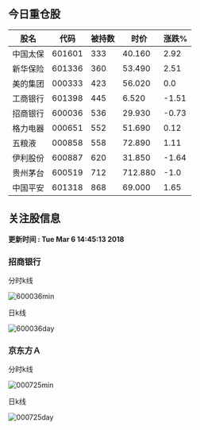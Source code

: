 
## 今日重仓股 

|股名|代码|被持数|时价|涨跌%|
|---|---|---|---|---|
|中国太保|601601|333|40.160|2.92|
|新华保险|601336|360|53.490|2.51|
|美的集团|000333|423|56.020|0.0|
|工商银行|601398|445|6.520|-1.51|
|招商银行|600036|536|29.930|-0.73|
|格力电器|000651|552|51.690|0.12|
|五粮液|000858|558|72.890|1.11|
|伊利股份|600887|620|31.850|-1.64|
|贵州茅台|600519|712|712.880|-1.0|
|中国平安|601318|868|69.000|1.65|

## 关注股信息
**更新时间 : Tue Mar  6 14:45:13 2018**
### 招商银行 
分时k线

![600036min](http://image.sinajs.cn/newchart/min/n/sh600036.gif)

日k线

![600036day](http://image.sinajs.cn/newchart/daily/n/sh600036.gif)

### 京东方Ａ 
分时k线

![000725min](http://image.sinajs.cn/newchart/min/n/sz000725.gif)

日k线

![000725day](http://image.sinajs.cn/newchart/daily/n/sz000725.gif)
